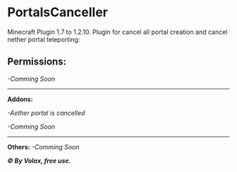 # PortalsCanceller
Minecraft Plugin 1.7 to 1.2.10. Plugin for cancel all portal creation and cancel nether portal teleporting:


**Permissions:**
----------------------------
*-Comming Soon*

--------------------------
**Addons:**

*-Aether portal is cancelled*

*-Comming Soon*

-----------------
**Others:**
*-Comming Soon*



***© By Volax, free use.***
